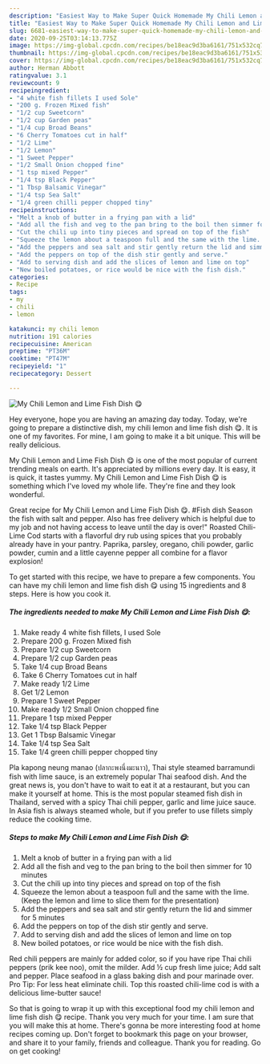 ```yaml
---
description: "Easiest Way to Make Super Quick Homemade My Chili Lemon and Lime Fish Dish 😋"
title: "Easiest Way to Make Super Quick Homemade My Chili Lemon and Lime Fish Dish 😋"
slug: 6681-easiest-way-to-make-super-quick-homemade-my-chili-lemon-and-lime-fish-dish
date: 2020-09-25T03:14:13.775Z
image: https://img-global.cpcdn.com/recipes/be18eac9d3ba6161/751x532cq70/my-chili-lemon-and-lime-fish-dish-😋-recipe-main-photo.jpg
thumbnail: https://img-global.cpcdn.com/recipes/be18eac9d3ba6161/751x532cq70/my-chili-lemon-and-lime-fish-dish-😋-recipe-main-photo.jpg
cover: https://img-global.cpcdn.com/recipes/be18eac9d3ba6161/751x532cq70/my-chili-lemon-and-lime-fish-dish-😋-recipe-main-photo.jpg
author: Herman Abbott
ratingvalue: 3.1
reviewcount: 9
recipeingredient:
- "4 white fish fillets I used Sole"
- "200 g. Frozen Mixed fish"
- "1/2 cup Sweetcorn"
- "1/2 cup Garden peas"
- "1/4 cup Broad Beans"
- "6 Cherry Tomatoes cut in half"
- "1/2 Lime"
- "1/2 Lemon"
- "1 Sweet Pepper"
- "1/2 Small Onion chopped fine"
- "1 tsp mixed Pepper"
- "1/4 tsp Black Pepper"
- "1 Tbsp Balsamic Vinegar"
- "1/4 tsp Sea Salt"
- "1/4 green chilli pepper chopped tiny"
recipeinstructions:
- "Melt a knob of butter in a frying pan with a lid"
- "Add all the fish and veg to the pan bring to the boil then simmer for 10 minutes"
- "Cut the chili up into tiny pieces and spread on top of the fish"
- "Squeeze the lemon about a teaspoon full and the same with the lime. (Keep the lemon and lime to slice them for the presentation)"
- "Add the peppers and sea salt and stir gently return the lid and simmer for 5 minutes"
- "Add the peppers on top of the dish stir gently and serve."
- "Add to serving dish and add the slices of lemon and lime on top"
- "New boiled potatoes, or rice would be nice with the fish dish."
categories:
- Recipe
tags:
- my
- chili
- lemon

katakunci: my chili lemon 
nutrition: 191 calories
recipecuisine: American
preptime: "PT36M"
cooktime: "PT47M"
recipeyield: "1"
recipecategory: Dessert

---
```



![My Chili Lemon and Lime Fish Dish 😋](https://img-global.cpcdn.com/recipes/be18eac9d3ba6161/751x532cq70/my-chili-lemon-and-lime-fish-dish-😋-recipe-main-photo.jpg)

Hey everyone, hope you are having an amazing day today. Today, we're going to prepare a distinctive dish, my chili lemon and lime fish dish 😋. It is one of my favorites. For mine, I am going to make it a bit unique. This will be really delicious.

My Chili Lemon and Lime Fish Dish 😋 is one of the most popular of current trending meals on earth. It's appreciated by millions every day. It is easy, it is quick, it tastes yummy. My Chili Lemon and Lime Fish Dish 😋 is something which I've loved my whole life. They're fine and they look wonderful.

Great recipe for My Chili Lemon and Lime Fish Dish 😋. #Fish dish Season the fish with salt and pepper. Also has free delivery which is helpful due to my job and not having access to leave until the day is over!&#34; Roasted Chili-Lime Cod starts with a flavorful dry rub using spices that you probably already have in your pantry. Paprika, parsley, oregano, chili powder, garlic powder, cumin and a little cayenne pepper all combine for a flavor explosion!


To get started with this recipe, we have to prepare a few components. You can have my chili lemon and lime fish dish 😋 using 15 ingredients and 8 steps. Here is how you cook it.

<!--inarticleads1-->

##### The ingredients needed to make My Chili Lemon and Lime Fish Dish 😋:

1. Make ready 4 white fish fillets, I used Sole
1. Prepare 200 g. Frozen Mixed fish
1. Prepare 1/2 cup Sweetcorn
1. Prepare 1/2 cup Garden peas
1. Take 1/4 cup Broad Beans
1. Take 6 Cherry Tomatoes cut in half
1. Make ready 1/2 Lime
1. Get 1/2 Lemon
1. Prepare 1 Sweet Pepper
1. Make ready 1/2 Small Onion chopped fine
1. Prepare 1 tsp mixed Pepper
1. Take 1/4 tsp Black Pepper
1. Get 1 Tbsp Balsamic Vinegar
1. Take 1/4 tsp Sea Salt
1. Take 1/4 green chilli pepper chopped tiny


Pla kapong neung manao (ปลากะพงนึ่งมะนาว), Thai style steamed barramundi fish with lime sauce, is an extremely popular Thai seafood dish. And the great news is, you don&#39;t have to wait to eat it at a restaurant, but you can make it yourself at home. This is the most popular steamed fish dish in Thailand, served with a spicy Thai chili pepper, garlic and lime juice sauce. In Asia fish is always steamed whole, but if you prefer to use fillets simply reduce the cooking time. 

<!--inarticleads2-->

##### Steps to make My Chili Lemon and Lime Fish Dish 😋:

1. Melt a knob of butter in a frying pan with a lid
1. Add all the fish and veg to the pan bring to the boil then simmer for 10 minutes
1. Cut the chili up into tiny pieces and spread on top of the fish
1. Squeeze the lemon about a teaspoon full and the same with the lime. (Keep the lemon and lime to slice them for the presentation)
1. Add the peppers and sea salt and stir gently return the lid and simmer for 5 minutes
1. Add the peppers on top of the dish stir gently and serve.
1. Add to serving dish and add the slices of lemon and lime on top
1. New boiled potatoes, or rice would be nice with the fish dish.


Red chili peppers are mainly for added color, so if you have ripe Thai chili peppers (prik kee noo), omit the milder. Add ½ cup fresh lime juice; Add salt and pepper. Place seafood in a glass baking dish and pour marinade over. Pro Tip: For less heat eliminate chili. Top this roasted chili-lime cod is with a delicious lime-butter sauce! 

So that is going to wrap it up with this exceptional food my chili lemon and lime fish dish 😋 recipe. Thank you very much for your time. I am sure that you will make this at home. There's gonna be more interesting food at home recipes coming up. Don't forget to bookmark this page on your browser, and share it to your family, friends and colleague. Thank you for reading. Go on get cooking!
